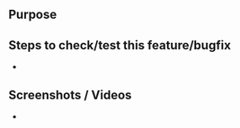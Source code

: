 ## Purpose

<!-- Insert the purpose of this PR or a short description -->

## Steps to check/test this feature/bugfix

- <!--Insert the steps to check/test this feature/bugfix -->

## Screenshots / Videos

- <!--Add your video tutorial or screenshots -->